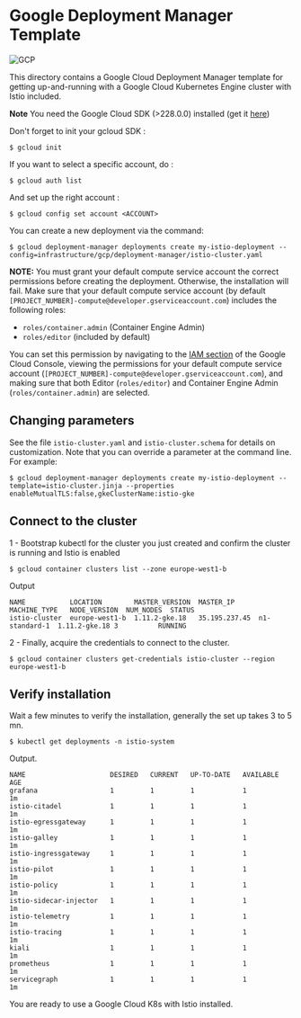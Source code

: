 # Google Deployment Manager Template

![GCP](https://cloud.google.com/_static/3b8707bca0/images/cloud/cloud-logo.svg)

This directory contains a Google Cloud Deployment Manager template for getting
up-and-running with a Google Cloud Kubernetes Engine cluster with Istio
included.  

**Note** You need the Google Cloud SDK (>228.0.0) installed (get it [here](https://cloud.google.com/sdk/))

Don't forget to init your gcloud SDK :

```
$ gcloud init
```

If you want to select a specific account, do :

```
$ gcloud auth list
```

And set up the right account :

```
$ gcloud config set account <ACCOUNT>
```

You can create a new deployment via the command:

```
$ gcloud deployment-manager deployments create my-istio-deployment --config=infrastructure/gcp/deployment-manager/istio-cluster.yaml
```

**NOTE:** You must grant your default compute service account
the correct permissions before creating the deployment.
Otherwise, the installation will fail. Make sure that your
default compute service account (by default
`[PROJECT_NUMBER]-compute@developer.gserviceaccount.com`)
includes the following roles:
* `roles/container.admin` (Container Engine Admin)
* `roles/editor` (included by default)

You can set this permission by navigating to the [IAM
section](https://console.cloud.google.com/permissions/projectpermissions)
of the Google Cloud Console, viewing the permissions for your
default compute service account
(`[PROJECT_NUMBER]-compute@developer.gserviceaccount.com`), and
making sure that both Editor (`roles/editor`) and Container
Engine Admin (`roles/container.admin`) are selected.

## Changing parameters

See the file `istio-cluster.yaml` and `istio-cluster.schema` for details on customization. Note that you can override a parameter at the command line. For example:

```
$ gcloud deployment-manager deployments create my-istio-deployment --template=istio-cluster.jinja --properties enableMutualTLS:false,gkeClusterName:istio-gke
```

## Connect to the cluster

1 - Bootstrap kubectl for the cluster you just created and confirm the cluster is running and Istio is enabled

```
$ gcloud container clusters list --zone europe-west1-b
```

Output

```
NAME           LOCATION        MASTER_VERSION  MASTER_IP      MACHINE_TYPE   NODE_VERSION  NUM_NODES  STATUS
istio-cluster  europe-west1-b  1.11.2-gke.18   35.195.237.45  n1-standard-1  1.11.2-gke.18 3          RUNNING
```

2 - Finally, acquire the credentials to connect to the cluster.

```
$ gcloud container clusters get-credentials istio-cluster --region europe-west1-b
```

## Verify installation

Wait a few minutes to verify the installation, generally the set up takes 3 to 5 mn.

```
$ kubectl get deployments -n istio-system
```

Output.

```
NAME                     DESIRED   CURRENT   UP-TO-DATE   AVAILABLE   AGE
grafana                  1         1         1            1           1m
istio-citadel            1         1         1            1           1m
istio-egressgateway      1         1         1            1           1m
istio-galley             1         1         1            1           1m
istio-ingressgateway     1         1         1            1           1m
istio-pilot              1         1         1            1           1m
istio-policy             1         1         1            1           1m
istio-sidecar-injector   1         1         1            1           1m
istio-telemetry          1         1         1            1           1m
istio-tracing            1         1         1            1           1m
kiali                    1         1         1            1           1m
prometheus               1         1         1            1           1m
servicegraph             1         1         1            1           1m
```

You are ready to use a Google Cloud K8s with Istio installed.
